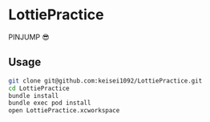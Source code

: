 # LottiePractice

PINJUMP :sunglasses:

## Usage

```bash
git clone git@github.com:keisei1092/LottiePractice.git
cd LottiePractice
bundle install
bundle exec pod install
open LottiePractice.xcworkspace
```
